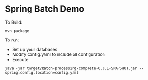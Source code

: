Spring Batch Demo
=================


To Build:
```
mvn package
```

To run:
* Set up your databases
* Modify config.yaml to include all configuration
* Execute
```
java -jar target/batch-processing-complete-0.0.1-SNAPSHOT.jar --spring.config.location=config.yaml
```
